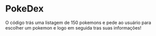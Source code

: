 # PokeDex

O código trás uma listagem de 150 pokemons e pede ao usuário para escolher um pokemon e logo em seguida tras suas informações!
